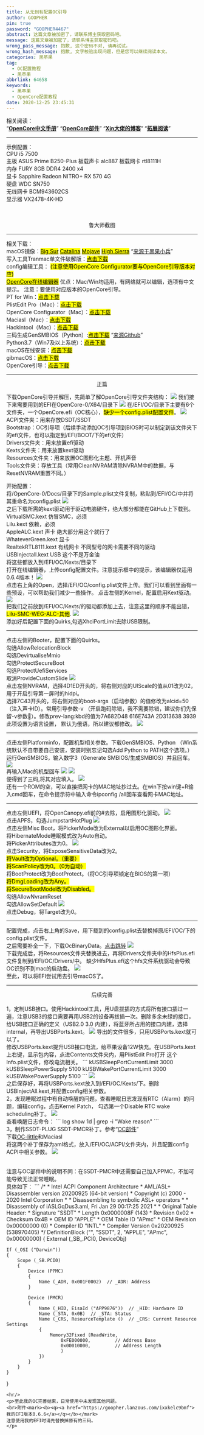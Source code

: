 ```yaml
---
title: 从无到有配置OC引导
author: GOOPHER
pin: true
password: "GOOPHER4467"
abstract: 这篇文章被加密了，请联系博主获取密码吧。
message: 这篇文章被加密了，请联系博主获取密码吧。
wrong_pass_message: 抱歉, 这个密码不对, 请再试试。
wrong_hash_message: 抱歉, 文字校验出现问题，但是您可以继续阅读本文。
categories: 黑苹果
tag:
  - OC配置教程
  - 黑苹果
abbrlink: 64658
keywords:
  - 黑苹果
  - OpenCore配置教程
date: 2020-12-25 23:45:31
---
```

<p>相关阅读：
<br><q><a href="https://oc.skk.moe/7-kernel.html"><b>OpenCore中文手册</b></a></q>
<q><a href="https://ocbook.tlhub.cn"><b>OpenCore部件</b></a></q>
<q><a href="https://blog.xjn819.com/post/opencore-guide.html"><b>Xjn大佬的博客</b></a></q>
<q><a href="https://goopher97.github.io/links/"><b>拓展阅读</b></a></q>
</p>
<hr/>
<p>示例配置：
<br>CPU i5 7500
<br>主板 ASUS Prime B250-Plus 板载声卡 alc887 板载网卡 rtl8111H
<br>内存 FURY 8GB DDR4 2400 x4
<br>显卡 Sapphire Radeon NITRO+ RX 570 4G
<br>硬盘 WDC SN750
<br>无线网卡 BCM943602CS
<br>显示器 VX2478-4K-HD</p>
<br/><div style="text-align:center">
<img alt="" src="https://cdn.jsdelivr.net/gh/Goopher97/tuchuang@master/img/62D312F18506E8EA800DEE4E271C2118.jpg"/>
</div>
<br><div style="text-align:center">鲁大师截图</div>
<hr/>
<p>相关下载：
<br>macOS镜像：<a href="https://cloud.189.cn/t/E7rAZbzqU36v"><mark>Big Sur</mark></a> <a href="https://cloud.189.cn/t/jm6FJfmUVrue"><mark>Catalina</mark></a> 
  <a href="https://cloud.189.cn/t/meMjayvyArUb"><mark>Mojave</mark></a> 
  <a href="https://cloud.189.cn/t/BVBBVjna2uMb"><mark>High Sierra</mark></a> 
  <q><a href="https://blog.daliansky.net/">来源于黑果小兵</a></q>
<br>写入工具Tranmac单文件破解版：<a href="https://goopher.lanzous.com/iJqvnjo4zuh"><mark>点击下载</mark></a>
<br>config编辑工具： <mark>(注意使用OpenCore Configurator要与OpenCore引导版本对应)</mark>
<br><a href="https://galada.gitee.io/opencoreconfiguratoronline/"><mark>OpenCore在线编辑器</mark></a> 优点：Mac/Win均适用，有网络就可以编辑，选项有中文提示。 
注意：要使用对应版本的OpenCore引导。
<br>PT for Win：<a href="https://goopher.lanzous.com/iU3KEjqbdih"><mark>点击下载</mark></a>
<br>PlistEdit Pro（Mac）：<a href="https://www.macwk.com/soft/plistedit"><mark>点击下载</mark></a>
<br>OpenCore Configurator（Mac）：<a href="https://www.macwk.com/soft/opencore-configurator"><mark>点击下载</mark></a>
<br>Maciasl（Mac）：<a href="https://goopher.lanzous.com/iwUXQjqb40f"><mark>点击下载</mark></a>
<br>Hackintool（Mac）：<a href="https://www.macwk.com/soft/hackintool"><mark>点击下载</mark></a>
<br>三码生成GenSMBIOS（Python）:<a href="https://goopher.lanzous.com/iPhadjqb0sj"><mark>点击下载</mark></a>
<q><a href="https://github.com/corpnewt/GenSMBIOS https://goopher.lanzous.com/iPhadjqb0sj">来源Github</a></q>
<br>Python3.7（Win7及以上系统）：<a href="https://goopher.lanzous.com/iwBVAjqbnkj"><mark>点击下载</mark></a>
<br>macOS在线安装：<a href="https://goopher.lanzous.com/in6qQjpqikd"><mark>点击下载</mark></a>
<br>gibmacOS：<a href="https://goopher.lanzous.com/inllUjqblyb"><mark>点击下载</mark></a>
<br>OpenCore引导：<a href="https://github.com/acidanthera/OpenCorePkg/releases"><mark>点击下载</mark></a>
</p>
<hr/><div style="text-align:center">正篇</div>
<p>下载OpenCore引导并解压，先简单了解OpenCore引导文件夹结构：
<img alt=" " src="https://cdn.jsdelivr.net/gh/Goopher97/tuchuang@master/img/B7BDF378-C887-4D60-9AD6-C0274BE0EEEA.png"/>
我们接下来需要用到的EFI在OpenCore-0/X64/目录下
<img alt=" " src="https://cdn.jsdelivr.net/gh/Goopher97/tuchuang@master/img/QQ20201226-185540@2x.png"/>
在/EFI/OC/目录下主要有6个文件夹，一个OpenCore.efi（OC核心），<mark>缺少一个config.plist配置文件</mark>。
<img alt=" " src="https://cdn.jsdelivr.net/gh/Goopher97/tuchuang@master/img/QQ20201226-190144@2x.png"/>
<br>ACPI文件夹：用来存放DSDT/SSDT
<br>Bootstrap：OC引导项（后续手动添加OC引导项到BIOS时可以制定到该文件夹下的efi文件，也可以指定到/EFI/BOOT/下的efi文件）
<br>Drivers文件夹：用来放置efi驱动
<br>Kexts文件夹：用来放置kext驱动
<br>Resources文件夹：用来放置OC图形化主题、开机声音
<br>Tools文件夹：存放工具（常用CleanNVRAM清除NVRAM中的数据，与ResetNVRAM重置不同。）
</p>
<p>开始配置：
<br>将/OpenCore-0/Docs/目录下的Sample.plist文件复制，粘贴到/EFI/OC/中并将其重命名为config.plist
<img alt=" " src="https://cdn.jsdelivr.net/gh/Goopher97/tuchuang@master/img/QQ20201226-192320@2x.png"/>
<br>之后下载所需的kext驱动用于驱动电脑硬件，绝大部分都能在GitHub上下载到。
<br>VirtualSMC.kext 仿冒SMC，必须
<br>Lilu.kext 依赖，必须
<br>AppleALC.kext 声卡 绝大部分用这个就行了
<br>WhateverGreen.kext 显卡
<br>RealtekRTL8111.kext 有线网卡 不同型号的网卡需要不同的驱动
<br>USBInjectall.kext USB 这个不是万金油
<br>将这些都放入到/EFI/OC/Kexts/目录下
<br>打开在线编辑器，上传config配置文件。注意提示框中的提示，该编辑器仅适用0.6.4版本！
<img alt=" " src="https://cdn.jsdelivr.net/gh/Goopher97/tuchuang@master/img/QQ20201226-193613@2x.png"/>
<br>点击右上角的Open，选择/EFI/OC/config.plist文件上传。我们可以看到里面有一些预设，可以帮助我们减少一些操作。
点击左侧的Kernel，配置启用Kext驱动。
<img alt=" " src="https://cdn.jsdelivr.net/gh/Goopher97/tuchuang@master/img/QQ20201226-194310@2x.png"/>
<br>把我们之前放到/EFI/OC/Kexts/的驱动都添加上去，注意这里的顺序不能出错，<mark>Lilu-SMC-WEG-ALC-其他</mark>.
<img alt=" " src="https://cdn.jsdelivr.net/gh/Goopher97/tuchuang@master/img/QQ20201226-194829@2x.png"/>
<br>添加好后配置下面的Quirks,勾选XhciPortLimit去除USB限制。
</p>
<hr/>
<p>点击左侧的Booter，配置下面的Quirks。
<br>勾选AllowRelocationBlock
<br>勾选DevirtualiseMmio
<br>勾选ProtectSecureBoot
<br>勾选ProtectUefiServices
<br>取消ProvideCustomSlide
<img alt=" " src="https://cdn.jsdelivr.net/gh/Goopher97/tuchuang@master/img/QQ20201226-200242@2x.png"/>
<br>点击左侧NVRAM，选择4D1ED开头的，将右侧对应的UIScale的值从01改为02，用于开启引导第一屏时的hidpi。
<br>选择7C43开头的，将右侧对应的boot-args（启动参数）的值修改为alcid=50（注入声卡ID）。常用引导参数-v
（开启跑码除错，我不需要除错，建议你们先保留-v参数🤫）。修改prev-lang:kbd的值为7A682D48 616E743A 2D313638 3939 此项设置为语言设置，
默认为俄语，所以建议都修改。
<img alt=" " src="https://cdn.jsdelivr.net/gh/Goopher97/tuchuang@master/img/QQ20201226-201657@2x.png"/>
</p>
<hr/>
<p>点击左侧Platforminfo，配置机型相关参数。下载GenSMBIOS、Python
（Win系统默认不自带要自己安装，安装时别忘记勾选Add Python to PATH这个选项。）
运行GenSMBIOS，输入数字3（Generate SMBIOS/生成SMBIOS）并且回车。
<img alt=" " src="https://cdn.jsdelivr.net/gh/Goopher97/tuchuang@master/img/QQ20201226-202804@2x.png"/>
<br>再输入Mac的机型回车
<img alt=" " src="https://cdn.jsdelivr.net/gh/Goopher97/tuchuang@master/img/QQ20201226-203052@2x.png"/>
<img alt=" " src="https://cdn.jsdelivr.net/gh/Goopher97/tuchuang@master/img/QQ20201226-203100@2x.png"/>
<br>便得到了三码,将其对应填入。
<img alt=" " src="https://cdn.jsdelivr.net/gh/Goopher97/tuchuang@master/img/QQ20201226-203537@2x.png"/>
<br>还有一个ROM的空，可以直接把网卡的MAC地址抄过去。在win下按win键+R输入cmd回车，在命令提示符中输入命令ipconfig /all回车查看网卡MAC地址。
</p>
<hr/>
<p>点击左侧UEFI，将OpenCanopy.efi前的#去除，启用图形化驱动。
<img alt=" " src="https://cdn.jsdelivr.net/gh/Goopher97/tuchuang@master/img/QQ20201226-204600@2x.png"/>
<br>点击APFS，勾选JumpstartHotPlug
<img alt=" " src="https://cdn.jsdelivr.net/gh/Goopher97/tuchuang@master/img/QQ20201226-204810@2x.png"/>
<br>点击左侧Misc Boot，将PickerMode改为External以启用OC图形化界面。
<br>将HibernateMode睡眠模式改为Auto自动。
<br>将PickerAttributes改为0。
<img alt=" " src="https://cdn.jsdelivr.net/gh/Goopher97/tuchuang@master/img/QQ20201226-205431@2x.png"/>
<br>点击Security，将ExposeSensitiveData改为2。
<br><mark>将Vault改为Optional。（重要）</mark>
<br><mark>将ScanPolicy改为0。（0为自动）</mark>
<br>将BootProtect改为BootProtect。（将OC引导项锁定在BIOS的第一项）
<br><mark>将DmgLoading改为Any。</mark>
<br><mark>将SecureBootModel改为Disabled。</mark>
<br>勾选AllowNvramReset
<br>勾选AllowSetDefault 
<img alt=" " src="https://cdn.jsdelivr.net/gh/Goopher97/tuchuang@master/img/QQ20201226-210302@2x.png"/>
<br>点击Debug，将Target改为0。
</p>
<hr/>
<p>配置完成，点击右上角的Save，用下载到的config.plist去替换掉原/EFI/OC/下的config.plist文件。
<br>之后需要补全一下，下载OcBinaryData。<a href="https://github.com/acidanthera/OcBinaryData">点击跳转</a>
<img alt=" " src="https://cdn.jsdelivr.net/gh/Goopher97/tuchuang@master/img/QQ20201226-211133@2x.png"/>
<br>下载完成后，将Resources文件夹替换进去，再将Drivers文件夹中的HfsPlus.efi文件复制到/EFI/OC/Drivers/中。
缺少HfsPlus.efi这个hfs文件系统驱动会导致OC识别不到mac的启动盘。
<img alt=" " src="https://cdn.jsdelivr.net/gh/Goopher97/tuchuang@master/img/QQ20201226-211505@2x.png"/>
<br>至此，可以将EFI尝试用去引导macOS了。
</p>
<hr/>
<p><div style="text-align:center">后续完善</div>
<br>1，定制USB接口。使用Hackintool工具，用U盘拔插的方式将所有接口插过一遍，注意USB3的接口需要再用USB2的设备再拔插一次。删除多余未绿的接口，
给USB接口正确的定义（USB2.0 3.0 内建），将蓝牙所占用的接口内建，选择internal，再导出USBPorts.kext。
<img alt=" " src="https://cdn.jsdelivr.net/gh/Goopher97/tuchuang@master/img/QQ20201226-212245@2x.png"/>
导出的文件很多，只用USBPorts.kext就可以了。
<br>修改USBPorts.kext提升USB接口电流，给苹果设备12W快充。在USBPorts.kext上右键，显示包内容，点进Contents文件夹内，用PlistEdit Pro打开
这个Info.plist文件，修改电流相关。
```
<key>kUSBSleepPortCurrentLimit</key>
<integer>3000</integer>
<key>kUSBSleepPowerSupply</key>
<integer>5100</integer>
<key>kUSBWakePortCurrentLimit</key>
<integer>3000</integer>
<key>kUSBWakePowerSupply</key>
<integer>5100</integer>
```
<img src="https://cdn.jsdelivr.net/gh/Goopher97/tuchuang@master/img/QQ20201226-213002@2x.png"/>
<br>之后保存好，再将USBPorts.kext放入到/EFI/OC/Kexts/下。删除USBInjectAll.kext,并配置config相关参数。
<br>2，发现睡眠过程中有自动唤醒的问题，查看睡眠日志发现有RTC（Alarm）的问题，编辑config，点击Kernel Patch，
勾选第一个Disable RTC wake scheduling补丁。
<img src="https://cdn.jsdelivr.net/gh/Goopher97/tuchuang@master/img/QQ20201226-213820@2x.png"/>
<br>查看唤醒日志命令：
```
log show 1d | grep -i "Wake reason"
```
<br>3，制作SSDT-PLUG SSDT-PMCR补丁。参考<q><a href="https://ocbook.tlhub.cn">OC部件</a></q>
<br>下载<a href="https://github.com/daliansky/OC-little">OC-little</a>和Maciasl
<br>将这两个补丁保存为aml格式，放入/EFI/OC/ACPI/文件夹内，并且配置config ACPI中相关参数。
<img src="https://cdn.jsdelivr.net/gh/Goopher97/tuchuang@master/img/QQ20201226-215445@2x.png"/>
</p>
<br>注意与OC部件中的说明不同：在SSDT-PMCR中还需要自己加入PPMC，不加可能导致无法正常睡眠。
<br>具体如下：
```
/*
 * Intel ACPI Component Architecture
 * AML/ASL+ Disassembler version 20200925 (64-bit version)
 * Copyright (c) 2000 - 2020 Intel Corporation
 * 
 * Disassembling to symbolic ASL+ operators
 *
 * Disassembly of iASLGqDus3.aml, Fri Jan 29 00:17:25 2021
 *
 * Original Table Header:
 *     Signature        "SSDT"
 *     Length           0x0000008F (143)
 *     Revision         0x02
 *     Checksum         0x4B
 *     OEM ID           "APPLE"
 *     OEM Table ID     "APmc"
 *     OEM Revision     0x00000000 (0)
 *     Compiler ID      "INTL"
 *     Compiler Version 0x20200925 (538970405)
 */
DefinitionBlock ("", "SSDT", 2, "APPLE", "APmc", 0x00000000)
{
    External (_SB_.PCI0, DeviceObj)

    If (_OSI ("Darwin"))
    {
        Scope (_SB.PCI0)
        {
            Device (PPMC)
            {
                Name (_ADR, 0x001F0002)  // _ADR: Address
            }

            Device (PMCR)
            {
                Name (_HID, EisaId ("APP9876"))  // _HID: Hardware ID
                Name (_STA, 0x0B)  // _STA: Status
                Name (_CRS, ResourceTemplate ()  // _CRS: Current Resource Settings
                {
                    Memory32Fixed (ReadWrite,
                        0xFE000000,         // Address Base
                        0x00010000,         // Address Length
                        )
                })
            }
        }
    }
}


```
<hr/>
<p>至此我的OC完善结束，日常使用中未发现其他问题。
<br>附件<mark><b><q><a href="https://goopher.lanzous.com/ixxkelc9bmf">我的EFI版本0.6.6</a></q></b></mark> 
注意使用我的EFI时请先替换掉原有的三码。
</p>
